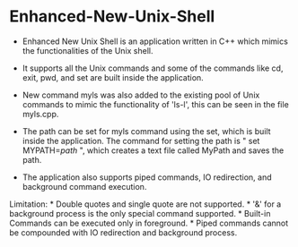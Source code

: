 # Enhanced-New-Unix-Shell
* Enhanced New Unix Shell is an application written in C++ which mimics the functionalities of the Unix shell.

* It supports all the Unix commands and some of the commands like cd, exit, pwd, and set are built inside the application.

* New command myls was also added to the existing pool of Unix commands to mimic the functionality of 'ls-l', this can be seen in the file myls.cpp.

* The path can be set for myls command using the set, which is built inside the application. The command for setting the path is " set MYPATH=*path* ", which creates a text file called MyPath and saves the path.

* The application also supports piped commands, IO redirection, and background command execution.


Limitation:
    * Double quotes and single quote are not supported.
    * '&' for a background process is the only special command supported.
    * Built-in Commands can be executed only in foreground.
    * Piped commands cannot be compounded with IO redirection and background process.
